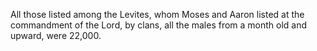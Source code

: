 All those listed among the Levites, whom Moses and Aaron listed at the commandment of the Lord, by clans, all the males from a month old and upward, were 22,000.
